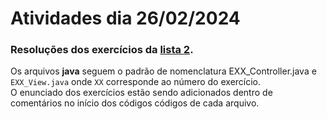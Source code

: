 # Atividades dia 26/02/2024
### Resoluções dos exercícios da [lista 2](https://drive.google.com/open?id=1IE_RTFPI7IaU5HgSVWVXa7WHJOuUsUUZ&usp=drive_fs).  
Os arquivos **java** seguem o padrão de nomenclatura EXX_Controller.java e `EXX_View.java` onde `XX` corresponde ao número do exercício.  
O enunciado dos exercícios estão sendo adicionados dentro de comentários no início dos códigos códigos de cada arquivo.